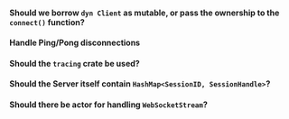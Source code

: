 #### Should we borrow `dyn Client` as mutable, or pass the ownership to the `connect()` function?

#### Handle Ping/Pong disconnections

#### Should the `tracing` crate be used?

#### Should the Server itself contain `HashMap<SessionID, SessionHandle>`?

#### Should there be actor for handling `WebSocketStream`?